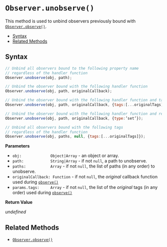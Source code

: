 # `Observer.unobserve()`

This method is used to unbind observers previously bound with [`Observer.observe()`](../observe).

+ [Syntax](#syntax)
+ [Related Methods](#related-methods)

## Syntax

```js
// Unbind all observers bound to the following property name
// regardless of the handler function
Observer.unobserve(obj, path);

// Unbind the observer bound with the following handler function
Observer.unobserve(obj, path, originalCallback);

// Unbind the observer bound with the following handler function and tags
Observer.unobserve(obj, path, originalCallback, {tags:[...originalTags]});

// Unbind the observer bound with the following handler function and reflex type 
Observer.unobserve(obj, path, originalCallback, {type:’set’});

// Unbind all observers bound with the following tags
// regardless of the handler function
Observer.unobserve(obj, paths, null, {tags:[...originalTags]});
```

**Parameters**

+ `obj:             Object|Array` - an object or array.
+ `path:            String|Array` - if not `null`, a path to unobserve.
+ `paths:           Array` - if not `null`, the list of paths (in any order) to unobserve.
+ `originalCallback: Function` - if not `null`, the *original* callback function used during [`observe()`](../observe)
+ `params.tags:     Array` - if not `null`, the list of the *original* tags (in any order) used during [`observe()`](../observe)


**Return Value**

*undefined*

## Related Methods

+ [`Observer.observe()`](../observe)
